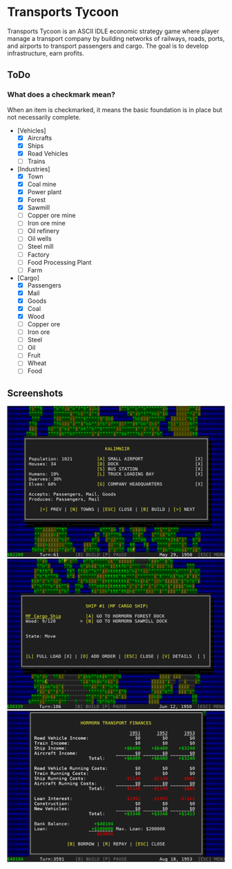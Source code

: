 # Transports Tycoon
Transports Tycoon is an ASCII IDLE economic strategy game where player manage a transport company by building networks of railways, roads, ports, and airports to transport passengers and cargo. The goal is to develop infrastructure, earn profits.

## ToDo

### What does a checkmark mean?

When an item is checkmarked, it means the basic foundation is in place but not necessarily complete.
- [Vehicles]
  - [x] Aircrafts
  - [x] Ships
  - [x] Road Vehicles
  - [ ] Trains
- [Industries]
  - [x] Town
  - [x] Coal mine
  - [x] Power plant
  - [x] Forest
  - [x] Sawmill
  - [ ] Copper ore mine
  - [ ] Iron ore mine
  - [ ] Oil refinery
  - [ ] Oil wells
  - [ ] Steel mill
  - [ ] Factory
  - [ ] Food Processing Plant
  - [ ] Farm
- [Cargo]
  - [x] Passengers
  - [x] Mail
  - [x] Goods
  - [x] Coal
  - [x] Wood
  - [ ] Copper ore
  - [ ] Iron ore
  - [ ] Steel
  - [ ] Oil
  - [ ] Fruit
  - [ ] Wheat
  - [ ] Food
  
## Screenshots
![screenshot](https://github.com/devapromix/transport-tycoon/blob/master/Screenshots/Screenshot1.png)
![screenshot](https://github.com/devapromix/transport-tycoon/blob/master/Screenshots/Screenshot2.png)
![screenshot](https://github.com/devapromix/transport-tycoon/blob/master/Screenshots/Screenshot3.png)
  
  
  
  
  
  
  
  
  
